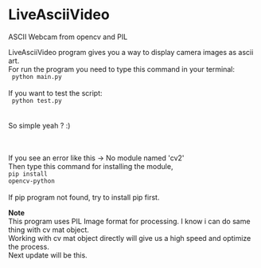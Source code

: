 # LiveAsciiVideo
ASCII Webcam from opencv and PIL

LiveAsciiVideo program gives you a way to display camera images as ascii art. <br>
For run the program you need to type this command in your terminal:<br>
<code> python main.py </code><br><br>
If you want to test the script:<br>
<code> python test.py </code> <br><br>
<br>
So simple yeah ? :)<br>
<br><br>

If you see an error like this -> No module named 'cv2' <br>
Then type this command for installing the module, <br>
<code>pip install opencv-python </code>
<br><br>
If pip program not found, try to install pip first. <br>


<strong> Note </strong><br>
This program uses PIL Image format for processing. I know i can do same thing with cv mat object.<br>
Working with cv mat object directly will give us a high speed and optimize the process.<br>
Next update will be this.<br>
